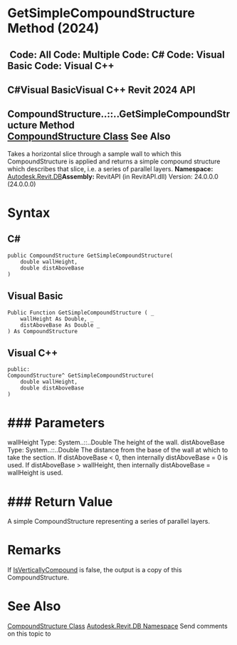 # GetSimpleCompoundStructure Method (2024)

﻿
 Code: All Code: Multiple Code: C# Code: Visual Basic Code: Visual C++   
---  
C#Visual BasicVisual C++
Revit 2024 API  
---  
CompoundStructure..::..GetSimpleCompoundStructure Method   
[CompoundStructure Class](dc1a081e-8dab-565f-145d-a429098d353c.md "CompoundStructure Class") See Also  
---  
Takes a horizontal slice through a sample wall to which this CompoundStructure is applied and returns a simple compound structure which describes that slice, i.e. a series of parallel layers. 
**Namespace:** [Autodesk.Revit.DB](87546ba7-461b-c646-cbb1-2cb8f5bff8b2.md "Autodesk.Revit.DB Namespace")**Assembly:** RevitAPI (in RevitAPI.dll) Version: 24.0.0.0 (24.0.0.0)
# Syntax
C#  
---  
```text
public CompoundStructure GetSimpleCompoundStructure(
	double wallHeight,
	double distAboveBase
)
```
  
Visual Basic  
---  
```text
Public Function GetSimpleCompoundStructure ( _
	wallHeight As Double, _
	distAboveBase As Double _
) As CompoundStructure
```
  
Visual C++  
---  
```text
public:
CompoundStructure^ GetSimpleCompoundStructure(
	double wallHeight, 
	double distAboveBase
)
```
  
# ### Parameters
wallHeight
    Type: System..::..Double The height of the wall. 
distAboveBase
    Type: System..::..Double The distance from the base of the wall at which to take the section. If distAboveBase < 0, then internally distAboveBase = 0 is used. If distAboveBase > wallHeight, then internally distAboveBase = wallHeight is used. 
# ### Return Value
A simple CompoundStructure representing a series of parallel layers. 
# Remarks
If [IsVerticallyCompound](cd352f22-8ca4-b3b6-f247-d9865a91bb6f.md "IsVerticallyCompound Property") is false, the output is a copy of this CompoundStructure. 
# See Also
[CompoundStructure Class](dc1a081e-8dab-565f-145d-a429098d353c.md "CompoundStructure Class")
[Autodesk.Revit.DB Namespace](87546ba7-461b-c646-cbb1-2cb8f5bff8b2.md "Autodesk.Revit.DB Namespace")
Send comments on this topic to 
